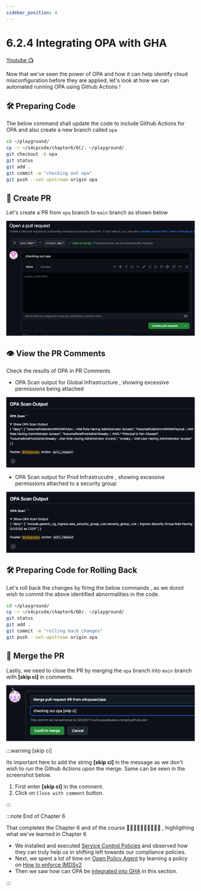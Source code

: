 ```yaml
---
sidebar_position: 4
---
```


# 6.2.4 Integrating OPA with GHA

[Youtube 📺](https://www.youtube.com/watch?v=Am9417a87zU&t=7863s)

Now that we've seen the power of OPA and how it can help identify cloud misconfiguration before they are applied, let's look at how we can automated running OPA using Github Actions !

## 🛠️ Preparing Code

The below command shall update the code to include Github Actions for OPA and also create a new branch called `opa`

```bash
cd ~/playground/
cp -r ~/s4cpcode/chapter6/6C/. ~/playground/
git checkout -b opa
git status
git add .
git commit -m "checking out opa"
git push --set-upstream origin opa
```

## 🔄 Create PR 

Let's create a PR from `opa` branch to `main` branch as shown below

![](img/6B_5.png)

## 👁️ View the PR Comments

Check the results of OPA in PR Comments 

- OPA Scan output for Global Infrastructure , showing excessive permissions being attached

![](img/excess_admin_access.png)

- OPA Scan output for Prod Infrastrucutre , showing excessive permissions attached to a security group

![](img/excessive_security_group.png)

## 🛠️ Preparing Code for Rolling Back

Let's roll back the changes by firing the below commands , as we donot wish to commit the above identified abnormalities in the code.

```bash
cd ~/playground/
cp -r ~/s4cpcode/chapter6/6D/. ~/playground/
git status
git add .
git commit -m "rolling back changes"
git push --set-upstream origin opa
```

## 🔀 Merge the PR

Lastly, we need to close the PR by merging the `opa` branch into `main` branch with **[skip ci]** in comments.

![](img/merge_pr.png)

:::warning [skip ci]

Its important here to add the string **[skip ci]** in the message as we don't wish to run the Github Actions upon the merge.
Same can be seen in the screenshot below.

1. First enter **[skip ci]** in the comment.
2. Click on `Close with comment` button.

:::

:::note End of Chapter 6

That completes the Chapter 6 and of the course 🎉🎊🎉🎊🎉🎊🎉🎊🎉🥳 , highligthing what we've learned in Chapter 6

- We installed and executed [Service Control Policies](/docs/chapter6-securing-cloud/service_control_policies/introduction_to_scps.md) and observed how they can truly help us in shifting left towards our compliance policies.
- Next, we spent a lot of time on [Open Policy Agent](/docs/chapter6-securing-cloud/open_policy_agent/introduction_to_opa.md) by learning a policy on [How to enforce IMDSv2](/docs/chapter6-securing-cloud/open_policy_agent/enforcing_imdsv2.md)
- Then we saw how can OPA be [integrated into GHA](/docs/chapter6-securing-cloud/open_policy_agent/integrating_opa_gha.md) in this section.

:::


